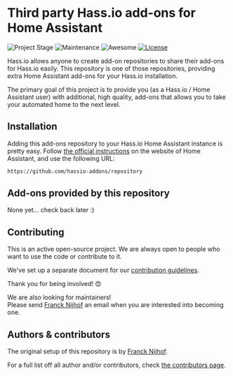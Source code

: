 # Third party Hass.io add-ons for Home Assistant

![Project Stage][project-stage-shield]
![Maintenance][maintenance-shield]
![Awesome][awesome-shield]
[![License][license-shield]](LICENSE.md)

Hass.io allows anyone to create add-on repositories to share their add-ons for Hass.io easily. This repository is one of those repositories, providing extra Home Assistant add-ons for your Hass.io installation.

The primary goal of this project is to provide you (as a Hass.io / Home Assistant user) with additional, high quality, add-ons that allows you to take your automated home to the next level.

## Installation

Adding this add-ons repository to your Hass.io Home Assistant instance is pretty easy. Follow [the official instructions][third-party-addons] on the website of Home Assistant, and use the following URL:

```txt
https://github.com/hassio-addons/repository
```

## Add-ons provided by this repository

None yet... check back later :)

## Contributing

This is an active open-source project. We are always open to people who want to
use the code or contribute to it.

We've set up a separate document for our [contribution guidelines](CONTRIBUTING.md).

Thank you for being involved! :heart_eyes:

We are also looking for maintainers!  
Please send [Franck Nijhof][frenck] an email when you are interested into becoming one.

## Authors & contributors

The original setup of this repository is by [Franck Nijhof][frenck].

For a full list off all author and/or contributors, check [the contributors page][contributors].

[third-party-addons]: https://home-assistant.io/hassio/installing_third_party_addons/
[awesome-shield]: https://img.shields.io/badge/awesome%3F-yes-brightgreen.svg
[contributors]: https://github.com/hassio-addons/repository/graphs/contributors
[frenck]: https://github.com/frenck
[license-shield]: https://img.shields.io/github/license/hassio-addons/repository.svg
[maintenance-shield]: https://img.shields.io/maintenance/yes/2017.svg
[project-stage-shield]: https://img.shields.io/badge/Project%20Stage-Development-yellowgreen.svg
